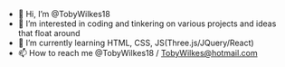 - 👋 Hi, I’m @TobyWilkes18
- 👀 I’m interested in coding and tinkering on various projects and ideas that float around
- 🌱 I’m currently learning HTML, CSS, JS(Three.js/JQuery/React)
- 📫 How to reach me @TobyWilkes18 / TobyWilkes@hotmail.com

<!---
TobyWilkes18/TobyWilkes18 is a ✨ special ✨ repository because its `README.md` (this file) appears on your GitHub profile.
You can click the Preview link to take a look at your changes.
--->
